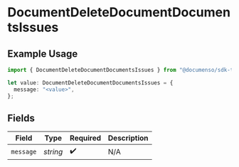# DocumentDeleteDocumentDocumentsIssues

## Example Usage

```typescript
import { DocumentDeleteDocumentDocumentsIssues } from "@documenso/sdk-typescript/models/errors";

let value: DocumentDeleteDocumentDocumentsIssues = {
  message: "<value>",
};
```

## Fields

| Field              | Type               | Required           | Description        |
| ------------------ | ------------------ | ------------------ | ------------------ |
| `message`          | *string*           | :heavy_check_mark: | N/A                |